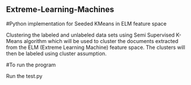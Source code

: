 ## Extreme-Learning-Machines
#Python implementation for Seeded KMeans in ELM feature space

Clustering the labeled and unlabeled data sets using Semi Supervised 
K-Means algorithm which will be used to cluster the documents extracted 
from the ELM (Extreme Learning Machine) feature space. 
The clusters will then be labeled using cluster assumption.

#To run the program

Run the test.py 
